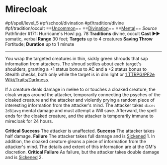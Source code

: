 # Mirecloak
#pf/spell/level_5 #pf/school/divination #pf/tradition/divine #pf/tradition/occult
==[Uncommon](../../../Traits/Uncommon.md)== ==[Divination](../../../Traits/Divination.md)== ==[Mental](../../../Traits/Mental.md)==
*Source* Pathfinder #171: Hurricane's Howl pg. 78
**Traditions** divine, occult
**Cast** ►► somatic, verbal
**Range** 30 feet; **Targets** up to 4 creatures
**Saving Throw** Fortitude; **Duration** up to 1 minute

---
You wrap the targeted creatures in thin, sickly green shrouds that sap information from attackers. The shroud settles about each target's shoulders, granting a +1 status bonus to AC and a +2 status bonus to Stealth checks, both only while the target is in dim light or [1 TTRPG/PF2e Wiki/Traits/Darkness](1%20TTRPG/PF2e%20Wiki/Traits/Darkness).

If a creature deals damage in melee to or touches a cloaked creature, the cloak wraps around the attacker, temporarily connecting the psyches of the cloaked creature and the attacker and violently prying a random piece of interesting information from the attacker's mind. The attacker takes `dice: 2d8|avg` mental damage and must attempt a Will save. Afterward, the spell ends for the cloaked creature, and the attacker is temporarily immune to mirecloak for 24 hours.

**Critical Success** The attacker is unaffected.
**Success** The attacker takes half damage.
**Failure** The attacker takes full damage and is [Sickened](../../../Conditions/Sickened.md) 1. In addition, the cloaked creature gleans a piece of information from the attacker's mind. The details and extent of this information are at the GM's discretion.
**Critical Failure** As failure, but the attacker takes double damage and is [Sickened](../../../Conditions/Sickened.md) 2.